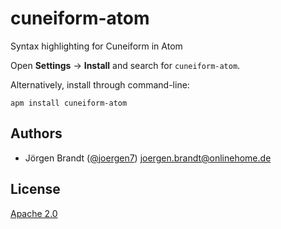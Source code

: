 # cuneiform-atom
Syntax highlighting for Cuneiform in Atom


Open **Settings** → **Install** and search for `cuneiform-atom`.

Alternatively, install through command-line:

    apm install cuneiform-atom


## Authors

- Jörgen Brandt ([@joergen7](https://github.com/joergen7/)) [joergen.brandt@onlinehome.de](mailto:joergen.brandt@onlinehome.de)

## License

[Apache 2.0](https://www.apache.org/licenses/LICENSE-2.0.html)
